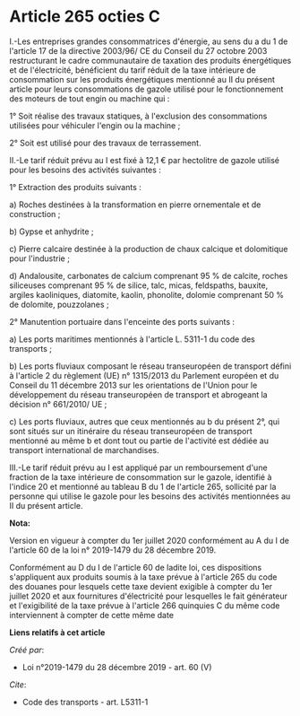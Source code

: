 # Article 265 octies C

I.-Les entreprises grandes consommatrices d'énergie, au sens du a du 1 de l'article 17 de la directive 2003/96/ CE du Conseil
du 27 octobre 2003 restructurant le cadre communautaire de taxation des produits énergétiques et de l'électricité,
bénéficient du tarif réduit de la taxe intérieure de consommation sur les produits énergétiques mentionné au II du présent
article pour leurs consommations de gazole utilisé pour le fonctionnement des moteurs de tout engin ou machine qui :

1° Soit réalise des travaux statiques, à l'exclusion des consommations utilisées pour véhiculer l'engin ou la machine ;

2° Soit est utilisé pour des travaux de terrassement.

II.-Le tarif réduit prévu au I est fixé à 12,1 € par hectolitre de gazole utilisé pour les besoins des activités suivantes :

1° Extraction des produits suivants :

a) Roches destinées à la transformation en pierre ornementale et de construction ;

b) Gypse et anhydrite ;

c) Pierre calcaire destinée à la production de chaux calcique et dolomitique pour l'industrie ;

d) Andalousite, carbonates de calcium comprenant 95 % de calcite, roches siliceuses comprenant 95 % de silice, talc, micas,
feldspaths, bauxite, argiles kaoliniques, diatomite, kaolin, phonolite, dolomie comprenant 50 % de dolomite, pouzzolanes ;

2° Manutention portuaire dans l'enceinte des ports suivants :

a) Les ports maritimes mentionnés à l'article L. 5311-1 du code des transports ;

b) Les ports fluviaux composant le réseau transeuropéen de transport défini à l'article 2 du règlement (UE) n° 1315/2013 du
Parlement européen et du Conseil du 11 décembre 2013 sur les orientations de l'Union pour le développement du réseau
transeuropéen de transport et abrogeant la décision n° 661/2010/ UE ;

c) Les ports fluviaux, autres que ceux mentionnés au b du présent 2°, qui sont situés sur un itinéraire du réseau
transeuropéen de transport mentionné au même b et dont tout ou partie de l'activité est dédiée au transport international de
marchandises.

III.-Le tarif réduit prévu au I est appliqué par un remboursement d'une fraction de la taxe intérieure de consommation sur le
gazole, identifié à l'indice 20 et mentionné au tableau B du 1 de l'article 265, sollicité par la personne qui utilise le
gazole pour les besoins des activités mentionnées au II du présent article.

**Nota:**

Version en vigueur à compter du 1er juillet 2020 conformément au A du I de l'article 60 de la loi n° 2019-1479 du 28 décembre
2019.

Conformément au D du I de l'article 60 de ladite loi, ces dispositions s'appliquent aux produits soumis à la taxe prévue à
l'article 265 du code des douanes pour lesquels cette taxe devient exigible à compter du 1er juillet 2020 et aux fournitures
d'électricité pour lesquelles le fait générateur et l'exigibilité de la taxe prévue à l'article 266 quinquies C du même code
interviennent à compter de cette même date

**Liens relatifs à cet article**

_Créé par_:

  - Loi n°2019-1479 du 28 décembre 2019 - art. 60 (V)

_Cite_:

  - Code des transports - art. L5311-1
